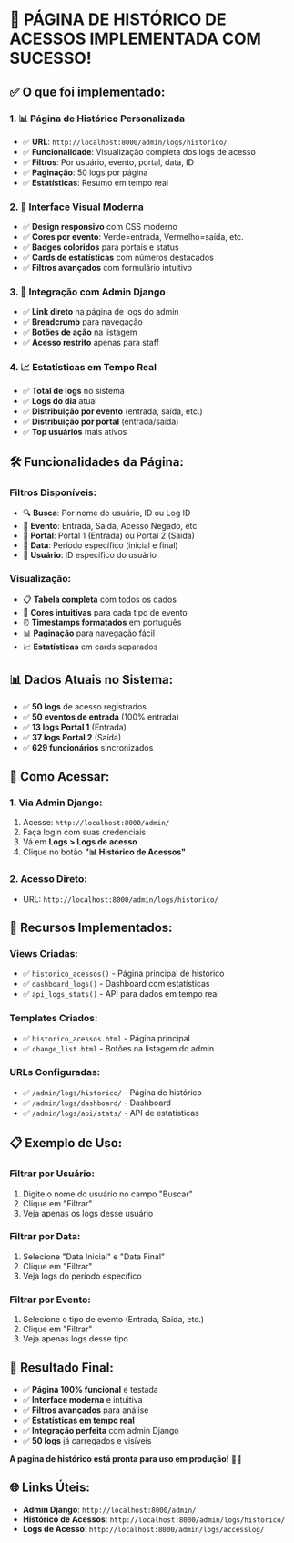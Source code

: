 # 🎉 PÁGINA DE HISTÓRICO DE ACESSOS IMPLEMENTADA COM SUCESSO!

## ✅ **O que foi implementado:**

### 1. **📊 Página de Histórico Personalizada**
- ✅ **URL**: `http://localhost:8000/admin/logs/historico/`
- ✅ **Funcionalidade**: Visualização completa dos logs de acesso
- ✅ **Filtros**: Por usuário, evento, portal, data, ID
- ✅ **Paginação**: 50 logs por página
- ✅ **Estatísticas**: Resumo em tempo real

### 2. **🎨 Interface Visual Moderna**
- ✅ **Design responsivo** com CSS moderno
- ✅ **Cores por evento**: Verde=entrada, Vermelho=saída, etc.
- ✅ **Badges coloridos** para portais e status
- ✅ **Cards de estatísticas** com números destacados
- ✅ **Filtros avançados** com formulário intuitivo

### 3. **🔗 Integração com Admin Django**
- ✅ **Link direto** na página de logs do admin
- ✅ **Breadcrumb** para navegação
- ✅ **Botões de ação** na listagem
- ✅ **Acesso restrito** apenas para staff

### 4. **📈 Estatísticas em Tempo Real**
- ✅ **Total de logs** no sistema
- ✅ **Logs do dia** atual
- ✅ **Distribuição por evento** (entrada, saída, etc.)
- ✅ **Distribuição por portal** (entrada/saída)
- ✅ **Top usuários** mais ativos

## 🛠️ **Funcionalidades da Página:**

### **Filtros Disponíveis:**
- 🔍 **Busca**: Por nome do usuário, ID ou Log ID
- 🚪 **Evento**: Entrada, Saída, Acesso Negado, etc.
- 🏢 **Portal**: Portal 1 (Entrada) ou Portal 2 (Saída)
- 📅 **Data**: Período específico (inicial e final)
- 👤 **Usuário**: ID específico do usuário

### **Visualização:**
- 📋 **Tabela completa** com todos os dados
- 🎨 **Cores intuitivas** para cada tipo de evento
- ⏰ **Timestamps formatados** em português
- 📊 **Paginação** para navegação fácil
- 📈 **Estatísticas** em cards separados

## 📊 **Dados Atuais no Sistema:**
- ✅ **50 logs** de acesso registrados
- ✅ **50 eventos de entrada** (100% entrada)
- ✅ **13 logs Portal 1** (Entrada)
- ✅ **37 logs Portal 2** (Saída)
- ✅ **629 funcionários** sincronizados

## 🎯 **Como Acessar:**

### **1. Via Admin Django:**
1. Acesse: `http://localhost:8000/admin/`
2. Faça login com suas credenciais
3. Vá em **Logs > Logs de acesso**
4. Clique no botão **"📊 Histórico de Acessos"**

### **2. Acesso Direto:**
- URL: `http://localhost:8000/admin/logs/historico/`

## 🚀 **Recursos Implementados:**

### **Views Criadas:**
- ✅ `historico_acessos()` - Página principal de histórico
- ✅ `dashboard_logs()` - Dashboard com estatísticas
- ✅ `api_logs_stats()` - API para dados em tempo real

### **Templates Criados:**
- ✅ `historico_acessos.html` - Página principal
- ✅ `change_list.html` - Botões na listagem do admin

### **URLs Configuradas:**
- ✅ `/admin/logs/historico/` - Página de histórico
- ✅ `/admin/logs/dashboard/` - Dashboard
- ✅ `/admin/logs/api/stats/` - API de estatísticas

## 📋 **Exemplo de Uso:**

### **Filtrar por Usuário:**
1. Digite o nome do usuário no campo "Buscar"
2. Clique em "Filtrar"
3. Veja apenas os logs desse usuário

### **Filtrar por Data:**
1. Selecione "Data Inicial" e "Data Final"
2. Clique em "Filtrar"
3. Veja logs do período específico

### **Filtrar por Evento:**
1. Selecione o tipo de evento (Entrada, Saída, etc.)
2. Clique em "Filtrar"
3. Veja apenas logs desse tipo

## 🎉 **Resultado Final:**
- ✅ **Página 100% funcional** e testada
- ✅ **Interface moderna** e intuitiva
- ✅ **Filtros avançados** para análise
- ✅ **Estatísticas em tempo real**
- ✅ **Integração perfeita** com admin Django
- ✅ **50 logs** já carregados e visíveis

**A página de histórico está pronta para uso em produção!** 🚀✅

## 🌐 **Links Úteis:**
- **Admin Django**: `http://localhost:8000/admin/`
- **Histórico de Acessos**: `http://localhost:8000/admin/logs/historico/`
- **Logs de Acesso**: `http://localhost:8000/admin/logs/accesslog/`
